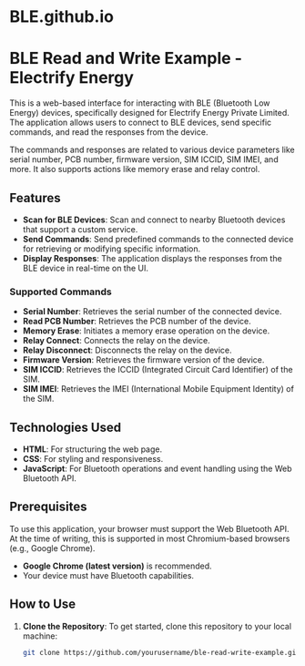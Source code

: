 # BLE.github.io
# BLE Read and Write Example - Electrify Energy

This is a web-based interface for interacting with BLE (Bluetooth Low Energy) devices, specifically designed for Electrify Energy Private Limited. The application allows users to connect to BLE devices, send specific commands, and read the responses from the device. 

The commands and responses are related to various device parameters like serial number, PCB number, firmware version, SIM ICCID, SIM IMEI, and more. It also supports actions like memory erase and relay control.

## Features

- **Scan for BLE Devices**: Scan and connect to nearby Bluetooth devices that support a custom service.
- **Send Commands**: Send predefined commands to the connected device for retrieving or modifying specific information.
- **Display Responses**: The application displays the responses from the BLE device in real-time on the UI.

### Supported Commands

- **Serial Number**: Retrieves the serial number of the connected device.
- **Read PCB Number**: Retrieves the PCB number of the device.
- **Memory Erase**: Initiates a memory erase operation on the device.
- **Relay Connect**: Connects the relay on the device.
- **Relay Disconnect**: Disconnects the relay on the device.
- **Firmware Version**: Retrieves the firmware version of the device.
- **SIM ICCID**: Retrieves the ICCID (Integrated Circuit Card Identifier) of the SIM.
- **SIM IMEI**: Retrieves the IMEI (International Mobile Equipment Identity) of the SIM.

## Technologies Used

- **HTML**: For structuring the web page.
- **CSS**: For styling and responsiveness.
- **JavaScript**: For Bluetooth operations and event handling using the Web Bluetooth API.

## Prerequisites

To use this application, your browser must support the Web Bluetooth API. At the time of writing, this is supported in most Chromium-based browsers (e.g., Google Chrome).

- **Google Chrome (latest version)** is recommended.
- Your device must have Bluetooth capabilities.

## How to Use

1. **Clone the Repository**:
   To get started, clone this repository to your local machine:
   ```bash
   git clone https://github.com/yourusername/ble-read-write-example.git
